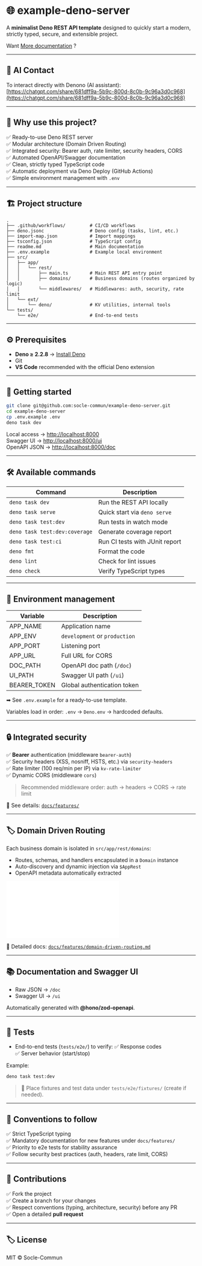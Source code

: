 # 🌐 example-deno-server

A **minimalist Deno REST API template** designed to quickly start a modern, strictly typed, secure, and extensible project.

Want [More documentation](https://socle-commun.github.io/projects/deno-rest-template/) ?

---

## 🤖 AI Contact

To interact directly with Denono (AI assistant):
[https://chatgpt.com/share/681dff9a-5b9c-800d-8c0b-9c96a3d0c968](https://chatgpt.com/share/681dff9a-5b9c-800d-8c0b-9c96a3d0c968)

---

## 🚀 Why use this project?

✅ Ready-to-use Deno REST server  
✅ Modular architecture (Domain Driven Routing)  
✅ Integrated security: Bearer auth, rate limiter, security headers, CORS  
✅ Automated OpenAPI/Swagger documentation  
✅ Clean, strictly typed TypeScript code  
✅ Automatic deployment via Deno Deploy (GitHub Actions)  
✅ Simple environment management with `.env`  

---

## 🏗️ Project structure

```
.
├── .github/workflows/         # CI/CD workflows
├── deno.jsonc                 # Deno config (tasks, lint, etc.)
├── import-map.json            # Import mappings
├── tsconfig.json              # TypeScript config
├── readme.md                  # Main documentation
├── .env.example               # Example local environment
├── src/
│   ├── app/
│   │   └── rest/
│   │       ├── main.ts        # Main REST API entry point
│   │       ├── domains/       # Business domains (routes organized by logic)
│   │       └── middlewares/   # Middlewares: auth, security, rate limit
│   └── ext/
│       └── deno/              # KV utilities, internal tools
└── tests/
    └── e2e/                   # End-to-end tests
```

---

## ⚙️ Prerequisites

* **Deno ≥ 2.2.8** → [Install Deno](https://deno.land/manual/getting_started/installation)  
* Git  
* **VS Code** recommended with the official Deno extension  

---

## 🔨 Getting started

```bash
git clone git@github.com:socle-commun/example-deno-server.git
cd example-deno-server
cp .env.example .env
deno task dev
```

Local access → [http://localhost:8000](http://localhost:8000)  
Swagger UI → [http://localhost:8000/ui](http://localhost:8000/ui)  
OpenAPI JSON → [http://localhost:8000/doc](http://localhost:8000/doc)  

---

## 🛠️ Available commands

| Command                       | Description                    |
| ----------------------------- | ------------------------------ |
| `deno task dev`               | Run the REST API locally       |
| `deno task serve`             | Quick start via `deno serve`   |
| `deno task test:dev`          | Run tests in watch mode        |
| `deno task test:dev:coverage` | Generate coverage report       |
| `deno task test:ci`           | Run CI tests with JUnit report |
| `deno fmt`                    | Format the code                |
| `deno lint`                   | Check for lint issues          |
| `deno check`                  | Verify TypeScript types        |

---

## 🌱 Environment management

| Variable      | Description                   |
| ------------- | ----------------------------- |
| APP\_NAME     | Application name              |
| APP\_ENV      | `development` or `production` |
| APP\_PORT     | Listening port                |
| APP\_URL      | Full URL for CORS             |
| DOC\_PATH     | OpenAPI doc path (`/doc`)     |
| UI\_PATH      | Swagger UI path (`/ui`)       |
| BEARER\_TOKEN | Global authentication token   |

➡ See `.env.example` for a ready-to-use template.

Variables load in order: `.env` → `Deno.env` → hardcoded defaults.

---

## 🔒 Integrated security

✅ **Bearer** authentication (middleware `bearer-auth`)  
✅ Security headers (XSS, nosniff, HSTS, etc.) via `security-headers`  
✅ Rate limiter (100 req/min per IP) via `kv-rate-limiter`  
✅ Dynamic CORS (middleware `cors`)  

> Recommended middleware order: auth → headers → CORS → rate limit

📖 See details: [`docs/features/`](docs/features/)

---

## 🏷️ Domain Driven Routing

Each business domain is isolated in `src/app/rest/domains`:

* Routes, schemas, and handlers encapsulated in a `Domain` instance  
* Auto-discovery and dynamic injection via `$AppRest`  
* OpenAPI metadata automatically extracted  

![Domain Driven Routing diagram](docs/features/domain-driven-routing.md)

📖 Detailed docs: [`docs/features/domain-driven-routing.md`](docs/features/domain-driven-routing.md)

---

## 📚 Documentation and Swagger UI

* Raw JSON → `/doc`  
* Swagger UI → `/ui`  

Automatically generated with **@hono/zod-openapi**.

---

## 🧪 Tests

* End-to-end tests (`tests/e2e/`) to verify:
  ✅ Response codes  
  ✅ Server behavior (start/stop)  

Example:

```bash
deno task test:dev
```

> 📂 Place fixtures and test data under `tests/e2e/fixtures/` (create if needed).

---

## 📝 Conventions to follow

✅ Strict TypeScript typing  
✅ Mandatory documentation for new features under `docs/features/`  
✅ Priority to e2e tests for stability assurance  
✅ Follow security best practices (auth, headers, rate limit, CORS)  

---

## 🌟 Contributions

✅ Fork the project  
✅ Create a branch for your changes  
✅ Respect conventions (typing, architecture, security) before any PR  
✅ Open a detailed **pull request**

---

## 🏷️ License

MIT © Socle-Commun
